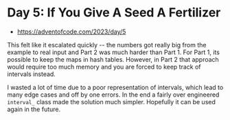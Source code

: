# Day 5: If You Give A Seed A Fertilizer

+ https://adventofcode.com/2023/day/5

This felt like it escalated quickly -- the numbers got really big from the example to real input and Part 2 was much
harder than Part 1.
For Part 1, its possible to keep the maps in hash tables.
However, in Part 2 that approach would require too much memory and you are forced to keep track of intervals instead.

I wasted a lot of time due to a poor representation of intervals, which lead to many edge cases and off by one errors.
In the end a fairly over engineered `interval_` class made the solution much simpler. Hopefully it can be used again in
the future.
